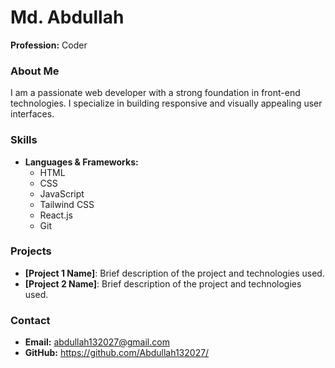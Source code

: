 # Md. Abdullah

**Profession:** Coder

### About Me
I am a passionate web developer with a strong foundation in front-end technologies. I specialize in building responsive and visually appealing user interfaces.

### Skills
- **Languages & Frameworks:**
  - HTML
  - CSS
  - JavaScript
  - Tailwind CSS
  - React.js
  - Git

### Projects
- **[Project 1 Name]**: Brief description of the project and technologies used.
- **[Project 2 Name]**: Brief description of the project and technologies used.

### Contact
- **Email:** abdullah132027@gmail.com
- **GitHub:** https://github.com/Abdullah132027/

